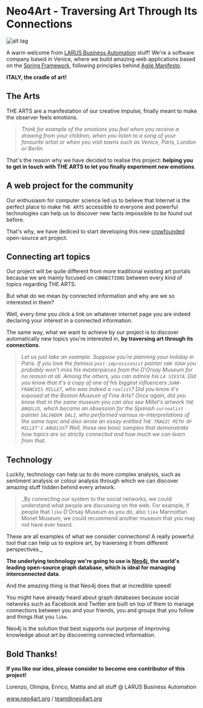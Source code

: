 # Neo4Art - Traversing Art Through Its Connections

![alt tag](https://github.com/neo4art/neo4art/blob/master/neo4art-contents/logo/logo-neo4art-rounded-265px.png)


A warm welcome from [LARUS Business Automation](http://www.larus-ba.it) stuff!
We're a software company based in Venice, where we build amazing web applications based on the [Spring Framework](http://spring.io),
following principles behind [Agile Manifesto](http://www.agilemanifesto.org).

**ITALY, the cradle of art!**

## The Arts

THE ARTS are a manifestation of our creative impulse, finally meant to make the observer feels emotions.

> _Think for example of the emotions you feel when you receive a drawing from your children, when you listen to a song of your favourite artist or when you visit towns such as Venice, Paris, London or Berlin._

That's the reason why we have decided to realise this project: **helping you to get in touch with THE ARTS to let you finally experiment new emotions**. 

## A web project for the community

Our enthusiasm for computer science led us to believe that Internet is the perfect place to make `THE ARTS` accessible to everyone and powerful technologies can help us to discover new facts impossible to be found out before.

That's why, we have dediced to start developing this new [crowfounded](https://www.indiegogo.com/projects/neo4art-traversing-art-through-its-connections) open-source art project.

## Connecting art topics

Our project will be quite different from more traditional existing art portals because we are mainly focused on `CONNECTIONS` between every kind of topics regarding THE ARTS.

But what do we mean by connected information and why are we so interested in them?

Well, every time you click a link on whatever internet page you are indeed declaring your interest in a connected information.

The same way, what we want to achieve by our project is to discover automatically new topics you're interested in, **by traversing art through its connections**. 

> _Let us just take an example. Suppose you're planning your holiday in Paris.
If you love the famous `post-impressionist` painter `VAN GOGH` you probably won't miss his masterpieces from the D'Orsay Museum for no reason at all.
Among the others, you can admire his `LA SIESTA`.
Did you know that it's a copy of one of his biggest influencers `JUAN-FRANCOIS MILLET`, who was indeed a `realist`?
Did you know it's exposed at the Boston Museum of Fine Arts?
Once again, did you know that in the same museum you can also see Millet's artwork `THE ANGELUS`, which became an obsession for the Spanish `surrealist` painter `SALVADOR DALI`,
who performed various re-interpretations of the same topic and also wrote an essay entitled `THE TRAGIC MITH OF MILLET'S ANGELUS`? 
Well, those are basic samples that demonstrate how topics are so strictly connected and how much we can learn from that._

## Technology

Luckily, technology can help us to do more complex analysis, such as sentiment analysis or colour analysis through which we can discover amazing stuff hidden behind every artwork. 

> _By connecting our system to the social networks, we could understand what people are discussing on the web.
For example, if people that `like` D'Orsay Museum as you do, also `like` Marmottan Monet Museum, we could recommend another museum that you may not have ever heard. 

These are all examples of what we consider connections! A really powerful tool that can help us to explore art, by traversing it from different perspectives._

**The underlying technology we're going to use is [Neo4j](http://www.neo4j.org), the world's leading open-source graph database, which is ideal for managing interconnected data**.

And the amazing thing is that Neo4j does that at incredible speed!

You might have already heard about graph databases because social networks such as Facebook and Twitter are built on top of them to manage connections between you and your friends,
you and groups that you follow and things that you `like`.

Neo4j is the solution that best supports our purpose of improving knowledge about art by discovering connected information.


## Bold Thanks!

**If you like our idea, please consider to become one contributor of this project!**


Lorenzo, Olimpia, Enrico, Mattia and all stuff @ LARUS Business Automation

www.neo4art.org / team@neo4art.org
